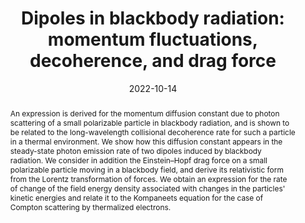---
# Documentation: https://wowchemy.com/docs/managing-content/

title: "Dipoles in blackbody radiation: momentum fluctuations, decoherence, and drag force"
authors:
- Kanu Sinha
- Peter W Milonni
date: '2022-10-14'
lastmod: '2022-12-03T19:33:00-05:00'
featured: false
draft: false

# Projects (optional).
#   Associate this post with one or more of your projects.
#   Simply enter your project's folder or file name without extension.
#   E.g. `projects = ["internal-project"]` references `content/project/deep-learning/index.md`.
#   Otherwise, set `projects = []`.
projects: []
publishDate: '2022-12-04T00:32:59.853702Z'
publication_types:
- '2'
abstract: "An expression is derived for the momentum diffusion constant due to photon scattering of a small polarizable particle in blackbody radiation, and is shown to be related to the long-wavelength collisional decoherence rate for such a particle in a thermal environment. We show how this diffusion constant appears in the steady-state photon emission rate of two dipoles induced by blackbody radiation. We consider in addition the Einstein–Hopf drag force on a small polarizable particle moving in a blackbody field, and derive its relativistic form from the Lorentz transformation of forces. We obtain an expression for the rate of change of the field energy density associated with changes in the particles' kinetic energies and relate it to the Kompaneets equation for the case of Compton scattering by thermalized electrons."
publication: 'Journal of Physics B: Atomic, Molecular and Optical Physics **55**, 204002'
url_pdf: https://arxiv.org/pdf/2204.11113.pdf
links:
  - name: Journal
    url: https://iopscience.iop.org/article/10.1088/1361-6455/ac8efe
---